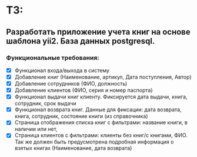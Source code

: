 # ТЗ:  

## Разработать приложение учета книг на основе шаблона yii2. База данных postgresql.  

### Функциональные требования:  
- [X] Функционал входа/выхода в систему
- [X] Добавление книг (Наименование, артикул, Дата поступления, Автор)
- [X] Добавление сотрудников (ФИО, должность)
- [X] Добавление клиентов (ФИО, серия и номер паспорта)
- [X] Функционал выдачи книг клиенту. Фиксируется дата выдачи, книга, сотрудник, срок выдачи
- [X] Функционал возврата книг. Данные для фиксации: дата возврата, книга, сотрудник, состояние книги (из справочника)
- [X] Страница отображения списка книг с фильтрами: название книги, в наличии или нет,
- [X] Страница клиентов с фильтрами: клиенты без книг/с книгами, ФИО. Так же должен быть предусмотрена подробная информация о взятых книгах (Наименование, дата возврата) 
